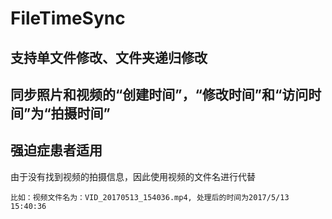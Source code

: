 # FileTimeSync

## 支持单文件修改、文件夹递归修改

## 同步照片和视频的“创建时间”，“修改时间”和“访问时间”为“拍摄时间”

## 强迫症患者适用

由于没有找到视频的拍摄信息，因此使用视频的文件名进行代替

```
比如：视频文件名为：VID_20170513_154036.mp4, 处理后的时间为2017/5/13 15:40:36
```
